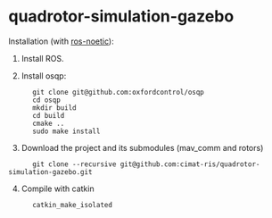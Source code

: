 # quadrotor-simulation-gazebo

Installation (with [ros-noetic](http://wiki.ros.org/noetic/Installation)):

1. Install ROS.

2. Install osqp:
```
      git clone git@github.com:oxfordcontrol/osqp
      cd osqp
      mkdir build
      cd build
      cmake ..
      sudo make install
 ``` 
3. Download the project and its submodules (mav_comm and rotors)
```
      git clone --recursive git@github.com:cimat-ris/quadrotor-simulation-gazebo.git
```      
4. Compile with catkin
```
      catkin_make_isolated
```
